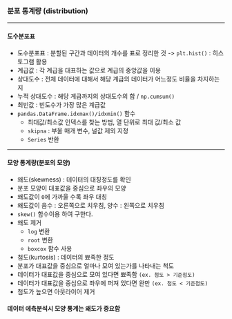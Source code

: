 ### 분포 통계량 (distribution)
---
#### 도수분포표
- 도수분포표 : 분할된 구간과 데이터의 개수를 표로 정리한 것 -> `plt.hist()` : 히스토그램 활용
- 계급값 : 각 계급을 대표하는 값으로 계급의 중앙값을 이용
- 상대도수 : 전체 데이터에 대해서 해당 계급의 데이터가 어느정도 비율을 차지하는지
- 누적 상대도수 : 해당 계급까지의 상대도수의 합 / `np.cumsum()`
- 최빈값 : 빈도수가 가장 많은 계급값
- `pandas.DataFrame.idxmax()/idxmin()` 함수
  - 최대값/최소값 인덱스를 찾는 방법, 열 단위로 최대 값/최소 값
  - `skipna` : 부울 매개 변수, 널값 제외 지정
  - `Series` 반환
---
#### 모양 통계량(분포의 모양)
- 왜도(skewness) : 데이터의 대칭정도를 확인
- 분포 모양이 대표값을 중심으로 좌우의 모양
- 왜도값이 `0`에 가까울 수록 좌우 대칭
- 왜도값이 음수 : 오른쪽으로 치우침, 양수 : 왼쪽으로 치우침
- `skew()` 함수이용 하여 구한다.
- 왜도 제거
  - `log` 변환
  - `root` 변환
  - `boxcox` 함수 사용
- 첨도(kurtosis) : 데이터의 뾰족한 정도
- 분포가 대표값을 중심으로 얼마나 모여 있는가를 나타내는 척도
- 데이터가 대표값을 중심으로 모여 있다면 뾰족함 `(ex. 첨도 > 기준첨도)`
- 데이터가 대표값을 중심으로 좌우에 퍼져 있다면 완만 `(ex. 첨도 < 기준첨도)`
- 첨도가 높으면 아웃라이어 제거
#### 데이터 에측분석시 모양 통계는 왜도가 중요함
